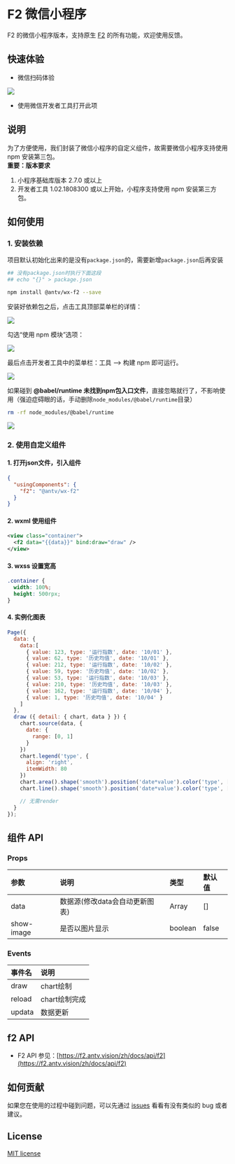 # F2 微信小程序

F2 的微信小程序版本，支持原生 [F2](https://f2.antv.vision/) 的所有功能，欢迎使用反馈。

## 快速体验

- 微信扫码体验

![](https://gw.alipayobjects.com/zos/rmsportal/wmRJtPHkkoimGbPCeScc.jpg#align=left&display=inline&height=344&originHeight=344&originWidth=344&status=done&style=none&width=344)

- 使用微信开发者工具打开此项

## 说明
为了方便使用，我们封装了微信小程序的自定义组件，故需要微信小程序支持使用 npm 安装第三包。<br />**重要：版本要求**

1. 小程序基础库版本 2.7.0 或以上
1. 开发者工具 1.02.1808300 或以上开始，小程序支持使用 npm 安装第三方包。


## 如何使用
### 1. 安装依赖
项目默认初始化出来的是没有`package.json`的，需要新增`package.json`后再安装

```bash
## 没有package.json时执行下面这段
## echo "{}" > package.json

npm install @antv/wx-f2 --save
```

安装好依赖包之后，点击工具顶部菜单栏的详情：

![](https://gw.alipayobjects.com/zos/rmsportal/sAYeeUhRjrchjvJONsvp.png#align=left&display=inline&height=314&originHeight=314&originWidth=582&status=done&style=none&width=582)

勾选“使用 npm 模块”选项：

![](https://gw.alipayobjects.com/zos/rmsportal/NLCSaOYDPNQVaIAZBoiC.png#align=left&display=inline&height=1596&originHeight=1596&originWidth=1054&status=done&style=none&width=1054)

最后点击开发者工具中的菜单栏：工具 --> 构建 npm 即可运行。

![](https://gw.alipayobjects.com/zos/rmsportal/kORAowbzpNioXseBQoxC.png#align=left&display=inline&height=746&originHeight=746&originWidth=392&status=done&style=none&width=392)

如果碰到 **@babel/runtime 未找到npm包入口文件**，直接忽略就行了，不影响使用（强迫症碍眼的话，手动删除`node_modules/@babel/runtime`目录）
```bash
rm -rf node_modules/@babel/runtime
```
![](https://gw.alipayobjects.com/zos/finxbff/compress-tinypng/8997fffd-f9e4-45e4-b773-45f85e33f2f2.jpg)

### 2. 使用自定义组件
#### 1. 打开json文件，引入组件
```json
{
  "usingComponents": {
    "f2": "@antv/wx-f2"
  }
}
```

#### 2. wxml 使用组件
```xml
<view class="container">
  <f2 data="{{data}}" bind:draw="draw" />
</view>
```

#### 3. wxss 设置宽高
```css
.container {
  width: 100%;
  height: 500rpx;
}
```

#### 4. 实例化图表
```js
Page({
  data: {
    data:[
      { value: 123, type: '运行指数', date: '10/01' },
      { value: 62, type: '历史均值', date: '10/01' },
      { value: 212, type: '运行指数', date: '10/02' },
      { value: 59, type: '历史均值', date: '10/02' },
      { value: 53, type: '运行指数', date: '10/03' },
      { value: 210, type: '历史均值', date: '10/03' },
      { value: 162, type: '运行指数', date: '10/04' },
      { value: 1, type: '历史均值', date: '10/04' }
    ]
  },
  draw ({ detail: { chart, data } }) {
    chart.source(data, {
      date: {
        range: [0, 1]
      }
    })
    chart.legend('type', {
      align: 'right',
      itemWidth: 80
    })
    chart.area().shape('smooth').position('date*value').color('type', ['l(90) 0:#de5341 1:#ffffff', 'l(90) 0:#4a81ed 1:#ffffff'])
    chart.line().shape('smooth').position('date*value').color('type', ['#de5341', '#4a81ed'])

    // 无需render
  }
});
```
## 组件 API
### Props

|参数|说明|类型|默认值|
|:-|:-|:-|:-|
|data|数据源(修改data会自动更新图表)|Array|[]|
|show-image|是否以图片显示|boolean|false|

### Events

|事件名|说明|
|:-|:-|
|draw|chart绘制|
|reload|chart绘制完成|
|updata|数据更新|

## f2 API

- F2 API 参见：[https://f2.antv.vision/zh/docs/api/f2](https://f2.antv.vision/zh/docs/api/f2)

## 如何贡献

如果您在使用的过程中碰到问题，可以先通过 [issues](https://github.com/antvis/wx-f2/issues) 看看有没有类似的 bug 或者建议。

## License

[MIT license](https://github.com/antvis/wx-f2/blob/master/LICENSE)
